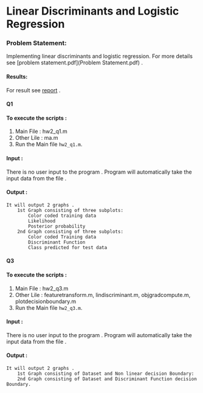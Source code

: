 # Linear Discriminants and Logistic Regression

### Problem Statement:
Implementing linear discriminants and logistic regression. For more details see [problem statement.pdf](Problem Statement.pdf) .

#### Results:
For result see [report](report.pdf) .

#### Q1

#### To execute the scripts :
1. Main File : hw2_q1.m
2. Other Lile : ma.m
3. Run the Main file `hw2_q1.m`.

#### Input :
There is no user input to the program . Program will automatically take the input data from the file .

#### Output :

	It will output 2 graphs .
		1st Graph consisting of three subplots:
			Color coded training data
			Likelihood
			Posterior probability
		2nd Graph consisting of three subplots:
			Color coded Training data
			Discriminant Function
			Class predicted for test data

#### Q3

#### To execute the scripts :
1. Main File : hw2_q3.m
2. Other Lile : featuretransform.m, lindiscriminant.m, objgradcompute.m, plotdecisionboundary.m
3. Run the Main file `hw2_q3.m`.

#### Input :
There is no user input to the program . Program will automatically take the input data from the file .

#### Output :

	It will output 2 graphs .
		1st Graph consisting of Dataset and Non linear decision Boundary:
		2nd Graph consisting of Dataset and Discriminant Function decision Boundary.
